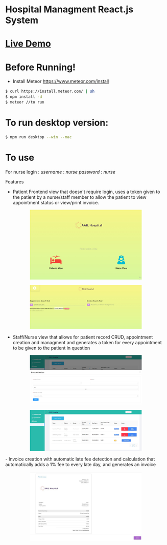 # Hospital Managment React.js System

# [Live Demo](https://aail.herokuapp.com/)

# Before Running!
  - Install Meteor https://www.meteor.com/install

```sh
$ curl https://install.meteor.com/ | sh
$ npm install -d
$ meteor //to run
```
  
# To run desktop version: 
```sh
$ npm run desktop --win --mac
```

# To use
For nurse login : 
*username* : *nurse*
*password* : *nurse*
 
Features
- Patient Frontend view that doesn't require login, uses a token given to the patient by a nurse/staff member to allow the patient to view appointment status or view/print invoice.
<p align="center">
  <img src="./public/views.jpg" width="350" title="Invoice">
</p>

<p align="center">
  <img src="./public/app.jpg" width="350" title="Invoice">
</p>

- Staff/Nurse view that allows for patient record CRUD, appointment creation and managment and generates a token for every appointment to be given to the patient in question
<p align="center">
  <img src="./public/invoiceCreate.jpg" width="350" title="Invoice">
</p>
<p align="center">
  <img src="./public/invoiceTable.jpg" width="350" title="Invoice">
</p>
- Invoice creation with automatic late fee detection and calculation that automatically adds a 1% fee to every late day, and generates an invoice 

<p align="center">
  <img src="./public/screenshot.jpeg" width="350" title="Invoice">
</p>
